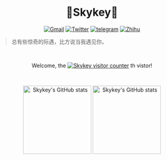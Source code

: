<h1 align="center">🙌Skykey🙌</h1>

<p align="center">
  <a href="mailto:zcxzxlc@gmail.com" target="_blank"><img src="https://img.shields.io/badge/Gmail-c14438.svg?&style=flat-square&logo=gmail&logoColor=white" alt="Gmail"></a>
  <a href="https://twitter.com/skykeyjoker" target="_blank"><img src="https://img.shields.io/badge/Twitter-1ca0f1.svg?&style=flat-square&logo=twitter&logoColor=white" alt="Twitter"></a>
  <a href="https://t.me/Skykeyjoker" target="_blank"><img src="https://img.shields.io/badge/Telegram-262968.svg?&style=flat-square&logo=telegram&logoColor=white" alt="telegram"></a>
  <a href="https://www.zhihu.com/people/skykeyjoker" target="_blank"><img src="https://img.shields.io/badge/知乎-0079FF.svg?style=flat-square&logo=zhihu&logoColor=white" alt="Zhihu"></a>
</p>

<p align="center">
<blockquote>总有些惊奇的际遇，比方说当我遇见你。</blockquote>
</p>
</br>

<p align="center">
Welcome, the
<a href="https://github.com/skykeyjoker" target="_blank"><img src="https://count.getloli.com/get/@Skykey?theme=asoul" alt="Skykey visitor counter"></a>
th vistor!
</p>

</br>

<p align="center">
<a href="https://github.com/skykeyjoker" target="_blank"><img src="https://github-readme-stats.vercel.app/api?username=skykeyjoker&show_icons=true&bg_color=15,2CD8D5,C5C1FF&title_color=fff&text_color=fff&icon_color=fff&hide_border=true" alt="Skykey's GitHub stats" height="180px"></a>
<a href="https://github.com/skykeyjoker" target="_blank"><img src="https://github-readme-stats.vercel.app/api/top-langs/?username=skykeyjoker&hide=javascript,html,css&layout=compact&langs_count=8&&bg_color=15,C5C1FF,FFBAC3&title_color=fff&text_color=fff&icon_color=fff&hide_border=true" alt="Skykey's GitHub stats" height="180px"></a>
</p>
